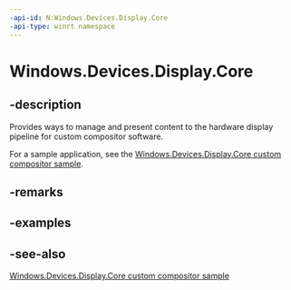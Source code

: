 ```yaml
---
-api-id: N:Windows.Devices.Display.Core
-api-type: winrt namespace
---
```


<!-- Namespace syntax.
namespace Windows.Devices.Display.Core 
-->

# Windows.Devices.Display.Core

## -description
Provides ways to manage and present content to the hardware display pipeline for custom compositor software.

For a sample application, see the [Windows.Devices.Display.Core custom compositor sample](https://github.com/microsoft/Windows-classic-samples/tree/master/Samples/DisplayCoreCustomCompositor).

## -remarks

## -examples

## -see-also
[Windows.Devices.Display.Core custom compositor sample](https://github.com/microsoft/Windows-classic-samples/tree/master/Samples/DisplayCoreCustomCompositor)